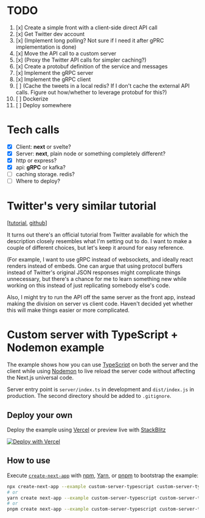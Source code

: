 # TODO

1. [x] Create a simple front with a client-side direct API call
1. [x] Get Twitter dev account
1. [x] (Implement long polling? Not sure if I need it after gPRC implementation is done)
1. [x] Move the API call to a custom server
1. [x] (Proxy the Twitter API calls for simpler caching?)
1. [x] Create a protobuf definition of the service and messages
1. [x] Implement the gRPC server
1. [x] Implement the gRPC client
1. [ ] (Cache the tweets in a local redis? If I don't cache the external API calls. Figure out how/whether to leverage protobuf for this?)
1. [ ] Dockerize
1. [ ] Deploy somewhere

# Tech calls

- [x] Client: **next** or svelte?
- [x] Server: **next**, plain node or something completely different?
- [x] http or express?
- [x] api: **gRPC** or kafka?
- [ ] caching storage. redis?
- [ ] Where to deploy?

# Twitter's very similar tutorial

[[tutorial](https://developer.twitter.com/en/docs/tutorials/building-an-app-to-stream-tweets), [github](https://github.com/twitterdev/real-time-tweet-streamer)]

It turns out there's an official tutorial from Twitter available for which the description closely resembles what I'm setting out to do. I want to make a couple of different choices, but let's keep it around for easy reference.

(For example, I want to use gRPC instead of websockets, and ideally react renders instead of embeds. One can argue that using protocol buffers instead of Twitter's original JSON responses might complicate things unnecessary, but there's a chance for me to learn something new while working on this instead of just replicating somebody else's code.

Also, I might try to run the API off the same server as the front app, instead making the division on server vs client code. Haven't decided yet whether this will make things easier or more complicated.

# Custom server with TypeScript + Nodemon example

The example shows how you can use [TypeScript](https://typescriptlang.com) on both the server and the client while using [Nodemon](https://nodemon.io/) to live reload the server code without affecting the Next.js universal code.

Server entry point is `server/index.ts` in development and `dist/index.js` in production.
The second directory should be added to `.gitignore`.

## Deploy your own

Deploy the example using [Vercel](https://vercel.com?utm_source=github&utm_medium=readme&utm_campaign=next-example) or preview live with [StackBlitz](https://stackblitz.com/github/vercel/next.js/tree/canary/examples/custom-server-typescript)

[![Deploy with Vercel](https://vercel.com/button)](https://vercel.com/new/git/external?repository-url=https://github.com/vercel/next.js/tree/canary/examples/custom-server-typescript)

## How to use

Execute [`create-next-app`](https://github.com/vercel/next.js/tree/canary/packages/create-next-app) with [npm](https://docs.npmjs.com/cli/init), [Yarn](https://yarnpkg.com/lang/en/docs/cli/create/), or [pnpm](https://pnpm.io) to bootstrap the example:

```bash
npx create-next-app --example custom-server-typescript custom-server-typescript-app
# or
yarn create next-app --example custom-server-typescript custom-server-typescript-app
# or
pnpm create next-app --example custom-server-typescript custom-server-typescript-app
```
